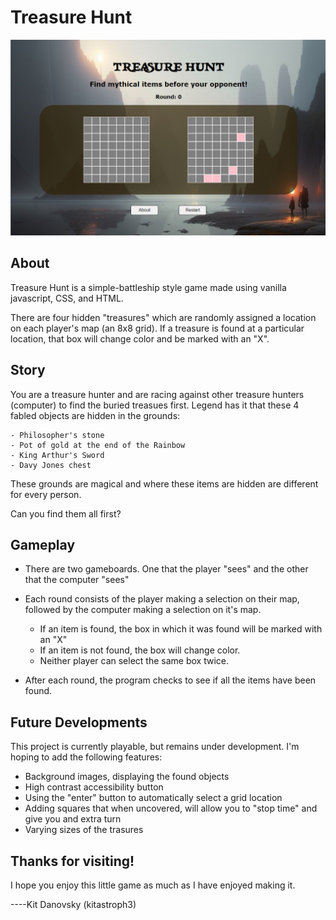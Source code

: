 # Treasure Hunt

![Screenshot of Treasure Hunt game on browser screen](TreasureHunt.png)

## About

Treasure Hunt is a simple-battleship style game made using vanilla javascript, CSS, and HTML. 

There are four hidden "treasures" which are randomly assigned a location on each player's map (an 8x8 grid). If a treasure is found at a particular location, that box will change color and be marked with an "X". 

## Story

You are a treasure hunter and are racing against other treasure hunters (computer) to find the buried treasues first. Legend has it that these 4 fabled objects are hidden in the grounds:

    - Philosopher's stone 
    - Pot of gold at the end of the Rainbow
    - King Arthur's Sword
    - Davy Jones chest

These grounds are magical and where these items are hidden are different for every person.

Can you find them all first?

## Gameplay

* There are two gameboards. One that the player "sees" and the other that the computer "sees"

* Each round consists of the player making a selection on their map, followed by the computer making a selection on it's map. 
    - If an item is found, the box in which it was found will be marked with an "X"
    - If an item is not found, the box will change color. 
    - Neither player can select the same box twice.

* After each round, the program checks to see if all the items have been found.  

## Future Developments

This project is currently playable, but remains under development. I'm hoping to add the following features:

* Background images, displaying the found objects
* High contrast accessibility button
* Using the "enter" button to automatically select a grid location
* Adding squares that when uncovered, will allow you to "stop time" and give you and extra turn
* Varying sizes of the trasures

## Thanks for visiting!

I hope you enjoy this little game as much as I have enjoyed making it. 

----Kit Danovsky (kitastroph3)
